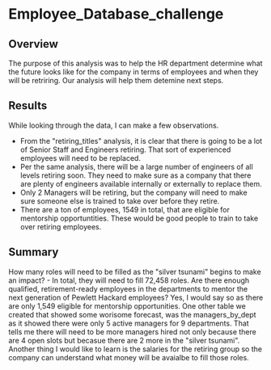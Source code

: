 # Employee_Database_challenge

## Overview
The purpose of this analysis was to help the HR department determine what the future looks like for the company in terms of employees and when they will be retriring. Our analysis will help them detemine next steps.

## Results
While looking through the data, I can make a few observations.
- From the "retiring_titles" analysis, it is clear that there is going to be a lot of Senior Staff and Engineers retiring. That sort of experienced employees will need to be replaced. 
- Per the same analysis, there will be a large number of engineers of all levels retiring soon. They need to make sure as a company that there are plenty of engineers available internally or externally to replace them.
- Only 2 Managers will be retiring, but the company will need to make sure someone else is trained to take over before they retire.
- There are a ton of employees, 1549 in total, that are eligible for mentorship opportuntities. These would be good people to train to take over retiring employees. 

## Summary
How many roles will need to be filled as the "silver tsunami" begins to make an impact? - In total, they will need to fill 72,458 roles.
Are there enough qualified, retirement-ready employees in the departments to mentor the next generation of Pewlett Hackard employees? Yes, I would say so as there are only 1,549 eligible for mentorship opportunities.
One other table we created that showed some worisome forecast, was the managers_by_dept as it showed there were only 5 active managers for 9 departments. That tells me there will need to be more managers hired not only because there are 4 open slots but becasue there are 2 more in the "silver tsunami".
Another thing I would like to learn is the salaries for the retiring group so the company can understand what money will be avaialbe to fill those roles.

